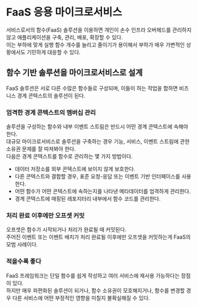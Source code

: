 # FaaS 응용 마이크로서비스

서비스로서의 함수(FaaS) 솔루션을 이용하면 개인이 손수 인프라 오버헤드를 관리하지 않고 애플리케이션을 구축, 관리, 배포, 확장할 수 있다. <br>
이는 부하에 맞게 실행 함수 개수를 늘리고 줄이기가 용이해서 부하가 매우 가변적인 상황에서도 기민하게 대응할 수 있다.

## 함수 기반 솔루션을 마이크로서비스로 설계

FaaS 솔루션은 서로 다른 수많은 함수들로 구성되며, 이들이 하는 작업을 합하면 비즈니스 경계 콘텍스트의 솔루션이 된다.

### 엄격한 경계 콘텍스트의 멤버십 관리

솔루션을 구성하는 함수와 내부 이벤트 스트림은 반드시 어떤 경계 콘텍스트에 속해야 한다. <br>
대규모 마이크로서비스로 솔루션을 구축하는 경우 기능, 서비스, 이벤트 스트림에 관한 소유권 문제를 잘 따져봐야 한다. <br>
다음은 경계 콘텍스트를 함수로 관리하는 몇 가지 방법이다.

- 데이터 저장소를 외부 콘텍스트에 보이지 않게 보호한다.
- 다른 콘텍스트와 결합할 경우, 표준 요청-응답 또는 이벤트 기반 인터페이스를 사용한다.
- 어떤 함수가 어떤 콘텍스트에 속하는지를 나타낸 메타데이터를 엄격하게 관리한다.
- 경계 콘텍스트에 매핑된 레포지터리 내부에서 함수 코드를 관리한다.

### 처리 완료 이후에만 오프셋 커밋

오프셋은 함수가 시작되거나 처리가 완료될 때 커밋된다. <br>
주어진 이벤트 또는 이벤트 배치가 처리 완료될 이후에만 오프셋을 커밋하는게 FaaS의 모범 사례이다.

### 적을수록 좋다

FaaS 프레임워크는 단일 함수를 쉽게 작성하고 여러 서비스에 재사용 가능하다는 장점이 있다. <br>
하지만 매우 파편화된 솔루션이 되거나, 함수 소유권이 모호해지거나, 함수를 변경할 경우 다른 서비스에 어떤 부정적인 영향을 미칠지 불확실해질 수 있다.















